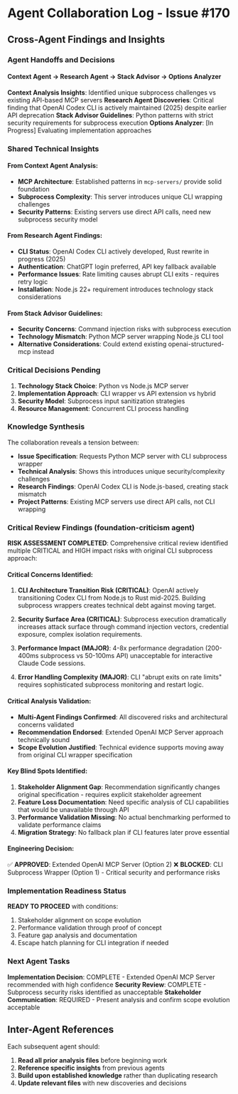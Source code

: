 # Agent Collaboration Log - Issue #170

## Cross-Agent Findings and Insights

### Agent Handoffs and Decisions

#### Context Agent → Research Agent → Stack Advisor → Options Analyzer
**Context Analysis Insights**: Identified unique subprocess challenges vs existing API-based MCP servers
**Research Agent Discoveries**: Critical finding that OpenAI Codex CLI is actively maintained (2025) despite earlier API deprecation
**Stack Advisor Guidelines**: Python patterns with strict security requirements for subprocess execution
**Options Analyzer**: [In Progress] Evaluating implementation approaches

### Shared Technical Insights

#### From Context Agent Analysis:
- **MCP Architecture**: Established patterns in `mcp-servers/` provide solid foundation
- **Subprocess Complexity**: This server introduces unique CLI wrapping challenges
- **Security Patterns**: Existing servers use direct API calls, need new subprocess security model

#### From Research Agent Findings:
- **CLI Status**: OpenAI Codex CLI actively developed, Rust rewrite in progress (2025)
- **Authentication**: ChatGPT login preferred, API key fallback available
- **Performance Issues**: Rate limiting causes abrupt CLI exits - requires retry logic
- **Installation**: Node.js 22+ requirement introduces technology stack considerations

#### From Stack Advisor Guidelines:
- **Security Concerns**: Command injection risks with subprocess execution
- **Technology Mismatch**: Python MCP server wrapping Node.js CLI tool
- **Alternative Considerations**: Could extend existing openai-structured-mcp instead

### Critical Decisions Pending

1. **Technology Stack Choice**: Python vs Node.js MCP server
2. **Implementation Approach**: CLI wrapper vs API extension vs hybrid
3. **Security Model**: Subprocess input sanitization strategies
4. **Resource Management**: Concurrent CLI process handling

### Knowledge Synthesis

The collaboration reveals a tension between:
- **Issue Specification**: Requests Python MCP server with CLI subprocess wrapper
- **Technical Analysis**: Shows this introduces unique security/complexity challenges
- **Research Findings**: OpenAI Codex CLI is Node.js-based, creating stack mismatch
- **Project Patterns**: Existing MCP servers use direct API calls, not CLI wrapping

### Critical Review Findings (foundation-criticism agent)

**RISK ASSESSMENT COMPLETED**: Comprehensive critical review identified multiple CRITICAL and HIGH impact risks with original CLI subprocess approach:

#### Critical Concerns Identified:
1. **CLI Architecture Transition Risk (CRITICAL)**: OpenAI actively transitioning Codex CLI from Node.js to Rust mid-2025. Building subprocess wrappers creates technical debt against moving target.

2. **Security Surface Area (CRITICAL)**: Subprocess execution dramatically increases attack surface through command injection vectors, credential exposure, complex isolation requirements.

3. **Performance Impact (MAJOR)**: 4-8x performance degradation (200-400ms subprocess vs 50-100ms API) unacceptable for interactive Claude Code sessions.

4. **Error Handling Complexity (MAJOR)**: CLI "abrupt exits on rate limits" requires sophisticated subprocess monitoring and restart logic.

#### Critical Analysis Validation:
- **Multi-Agent Findings Confirmed**: All discovered risks and architectural concerns validated
- **Recommendation Endorsed**: Extended OpenAI MCP Server approach technically sound
- **Scope Evolution Justified**: Technical evidence supports moving away from original CLI wrapper specification

#### Key Blind Spots Identified:
1. **Stakeholder Alignment Gap**: Recommendation significantly changes original specification - requires explicit stakeholder agreement
2. **Feature Loss Documentation**: Need specific analysis of CLI capabilities that would be unavailable through API
3. **Performance Validation Missing**: No actual benchmarking performed to validate performance claims
4. **Migration Strategy**: No fallback plan if CLI features later prove essential

#### Engineering Decision: 
✅ **APPROVED**: Extended OpenAI MCP Server (Option 2)
❌ **BLOCKED**: CLI Subprocess Wrapper (Option 1) - Critical security and performance risks

### Implementation Readiness Status

**READY TO PROCEED** with conditions:
1. Stakeholder alignment on scope evolution
2. Performance validation through proof of concept
3. Feature gap analysis and documentation
4. Escape hatch planning for CLI integration if needed

### Next Agent Tasks

**Implementation Decision**: COMPLETE - Extended OpenAI MCP Server recommended with high confidence
**Security Review**: COMPLETE - Subprocess security risks identified as unacceptable
**Stakeholder Communication**: REQUIRED - Present analysis and confirm scope evolution acceptable

## Inter-Agent References

Each subsequent agent should:
1. **Read all prior analysis files** before beginning work
2. **Reference specific insights** from previous agents  
3. **Build upon established knowledge** rather than duplicating research
4. **Update relevant files** with new discoveries and decisions